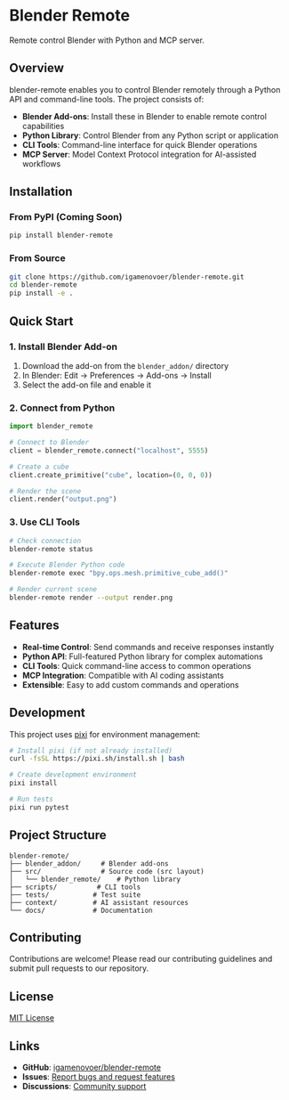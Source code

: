 # Blender Remote

Remote control Blender with Python and MCP server.

## Overview

blender-remote enables you to control Blender remotely through a Python API and command-line tools. The project consists of:

- **Blender Add-ons**: Install these in Blender to enable remote control capabilities
- **Python Library**: Control Blender from any Python script or application  
- **CLI Tools**: Command-line interface for quick Blender operations
- **MCP Server**: Model Context Protocol integration for AI-assisted workflows

## Installation

### From PyPI (Coming Soon)

```bash
pip install blender-remote
```

### From Source

```bash
git clone https://github.com/igamenovoer/blender-remote.git
cd blender-remote
pip install -e .
```

## Quick Start

### 1. Install Blender Add-on

1. Download the add-on from the `blender_addon/` directory
2. In Blender: Edit → Preferences → Add-ons → Install
3. Select the add-on file and enable it

### 2. Connect from Python

```python
import blender_remote

# Connect to Blender
client = blender_remote.connect("localhost", 5555)

# Create a cube
client.create_primitive("cube", location=(0, 0, 0))

# Render the scene
client.render("output.png")
```

### 3. Use CLI Tools

```bash
# Check connection
blender-remote status

# Execute Blender Python code
blender-remote exec "bpy.ops.mesh.primitive_cube_add()"

# Render current scene
blender-remote render --output render.png
```

## Features

- **Real-time Control**: Send commands and receive responses instantly
- **Python API**: Full-featured Python library for complex automations
- **CLI Tools**: Quick command-line access to common operations
- **MCP Integration**: Compatible with AI coding assistants
- **Extensible**: Easy to add custom commands and operations

## Development

This project uses [pixi](https://pixi.sh) for environment management:

```bash
# Install pixi (if not already installed)
curl -fsSL https://pixi.sh/install.sh | bash

# Create development environment
pixi install

# Run tests
pixi run pytest
```

## Project Structure

```
blender-remote/
├── blender_addon/     # Blender add-ons
├── src/               # Source code (src layout)
│   └── blender_remote/    # Python library
├── scripts/          # CLI tools
├── tests/           # Test suite
├── context/         # AI assistant resources
└── docs/            # Documentation
```

## Contributing

Contributions are welcome! Please read our contributing guidelines and submit pull requests to our repository.

## License

[MIT License](LICENSE)

## Links

- **GitHub**: [igamenovoer/blender-remote](https://github.com/igamenovoer/blender-remote)
- **Issues**: [Report bugs and request features](https://github.com/igamenovoer/blender-remote/issues)
- **Discussions**: [Community support](https://github.com/igamenovoer/blender-remote/discussions)
